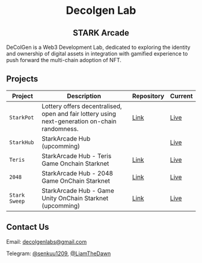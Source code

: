 <div align="center">
    <h1>Decolgen Lab</h1>
  <h2>STARK Arcade</h2>
</div>
<p> 
DeColGen is a Web3 Development Lab, dedicated to exploring the identity and ownership of digital assets in integration with gamified experience to push forward the multi-chain adoption of NFT.
</p>

## Projects
| Project         | Description                     | Repository                                     | Current                                           |
| -------- | ------------------------------- | ---------------------------------------------- | ------------------------------------------------------- |
|`StarkPot`|Lottery offers decentralised, open and fair lottery using next-generation on-chain randomness.|[Link](https://github.com/decolgen-labs/stark-lottery-contract)|[Live](https://starkpot.starkarcade.com/)
|`StarkHub`| StarkArcade Hub (upcomming)||[Live](https://www.starkarcade.com/)|
|`Teris `| StarkArcade Hub - Teris Game Onchain Starknet|[Link](https://github.com/decolgen-labs/tetris-game)|[Live](https://tetris-game.starkarcade.com)|
|`2048  `| StarkArcade Hub - 2048 Game OnChain Starknet |[Link](https://github.com/decolgen-labs/2048-game)|[Live](https://2048-game.starkarcade.com)|
|`Stark Sweep`| StarkArcade Hub -  Game Unity OnChain Starknet (upcomming)|[Link](https://github.com/decolgen-labs/BrushHit-unity)|[Live](https://starksweep.starkarcade.com/)|




## Contact Us
Email: decolgenlabs@gmail.com

Telegram: [@senkuu1209](https://t.me/senkuu1209), [@LiamTheDawn](https://t.me/LiamTheDawn)


